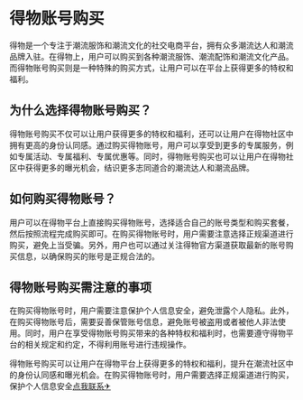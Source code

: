 # 得物账号购买

得物是一个专注于潮流服饰和潮流文化的社交电商平台，拥有众多潮流达人和潮流品牌入驻。在得物上，用户可以购买到各种潮流服饰、潮流配饰和潮流文化产品。而得物账号购买则是一种特殊的购买方式，让用户可以在平台上获得更多的特权和福利。

## 为什么选择得物账号购买？

得物账号购买不仅可以让用户获得更多的特权和福利，还可以让用户在得物社区中拥有更高的身份认同感。通过购买得物账号，用户可以享受到更多的专属服务，例如专属活动、专属福利、专属优惠等。同时，得物账号购买也可以让用户在得物社区中获得更多的曝光机会，结识更多志同道合的潮流达人和潮流品牌。

## 如何购买得物账号？

用户可以在得物平台上直接购买得物账号，选择适合自己的账号类型和购买套餐，然后按照流程完成购买即可。在购买得物账号时，用户需要注意选择正规渠道进行购买，避免上当受骗。另外，用户也可以通过关注得物官方渠道获取最新的账号购买信息，以确保购买的账号是正规合法的。

## 得物账号购买需注意的事项

在购买得物账号时，用户需要注意保护个人信息安全，避免泄露个人隐私。此外，在购买得物账号后，需要妥善保管账号信息，避免账号被盗用或者被他人非法使用。同时，用户在享受得物账号购买带来的各种特权和福利时，也需要遵守得物平台的相关规定和约定，不得利用账号进行违规操作。

得物账号购买可以让用户在得物平台上获得更多的特权和福利，提升在潮流社区中的身份认同感和曝光机会。在购买得物账号时，用户需要选择正规渠道进行购买，保护个人信息安全[点我联系✈](https://us.G208.com)
